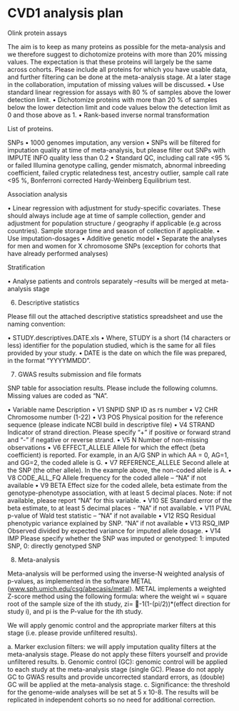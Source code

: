 # CVD1 analysis plan

Olink protein assays

The aim is to keep as many proteins as possible for the meta-analysis and we therefore suggest to dichotomize proteins with more than 20% missing values. The expectation is that these proteins will largely be the same across cohorts. Please include all proteins for which you have usable data, and further filtering can be done at the meta-analysis stage. At a later stage in the collaboration, imputation of missing values will be discussed.
•	Use standard linear regression for assays with 80 % of samples above the lower detection limit. 
•	Dichotomize proteins with more than 20 % of samples below the lower detection limit and code values below the detection limit as 0 and those above as 1. 
•	Rank-based inverse normal transformation

List of proteins. 

SNPs
•	1000 genomes imputation, any version 
•	SNPs will be filtered for imputation quality at time of meta-analysis, but please filter out SNPs with IMPUTE INFO quality less than 0.2
•	Standard QC, including call rate <95 % or failed Illumina genotype calling, gender mismatch, abnormal inbreeding coefficient, failed cryptic relatedness test, ancestry outlier, sample call rate <95 %, Bonferroni corrected Hardy-Weinberg Equilibrium test.

Association analysis

•	Linear regression with adjustment for study-specific covariates. These should always include age at time of sample collection, gender and adjustment for population structure / geography if applicable (e.g across countries). Sample storage time and season of collection if applicable. 
•	Use imputation-dosages
•	Additive genetic model
•	Separate the analyses for men and women for X chromosome SNPs (exception for cohorts that have already performed analyses)

Stratification

•	Analyse patients and controls separately –results will be merged at meta-analysis stage

6.	Descriptive statistics

Please fill out the attached descriptive statistics spreadsheet and use the naming convention: 

•	STUDY.descriptives.DATE.xls
•	Where, STUDY is a short (14 characters or less) identifier for the population studied, which is the same for all files provided by your study.
•	DATE is the date on which the file was prepared, in the format “YYYYMMDD”.

7.	GWAS results submission and file formats

SNP table for association results. Please include the following columns. Missing values are coded as “NA”.

•	Variable name	Description
•	V1	SNPID	SNP ID as rs number
•	V2	CHR	Chromosome number (1-22)
•	V3	POS	Physical position for the reference sequence (please indicate NCBI build in descriptive file)
•	V4	STRAND	Indicator of strand direction. Please specify “+” if positive or forward strand and “-” if negative or reverse strand. 
•	V5	N	Number of non-missing observations
•	V6	EFFECT_ALLELE	Allele for which the effect (beta coefficient) is reported. For example, in an A/G SNP in which AA = 0, AG=1, and GG=2, the coded allele is G.
•	V7	REFERENCE_ALLELE	Second allele at the SNP (the other allele). In the example above, the non-coded allele is A. 
•	V8	CODE_ALL_FQ	Allele frequency for the coded allele – “NA” if not available
•	V9	BETA	Effect size for the coded allele, beta estimate from the genotype-phenotype association, with at least 5 decimal places. Note: if not available, please report “NA” for this variable.
•	V10	SE	Standard error of the beta estimate, to at least 5 decimal places - “NA” if not available. 
•	V11	PVAL	p-value of Wald test statistic – “NA” if not available
•	V12	RSQ	Residual phenotypic variance explained by SNP. “NA” if not available
•	V13	RSQ_IMP	Observed divided by expected variance for imputed allele dosage.
•	V14	IMP	Please specify whether the SNP was imputed or genotyped: 1: imputed SNP, 0: directly genotyped SNP

8.	Meta-analysis

Meta-analysis will be performed using the inverse-N weighted analysis of p-values, as implemented in the software METAL (www.sph.umich.edu/csg/abecasis/metal). METAL implements a weighted Z-score method using the following formula: where the weight wi = square root of the sample size of the ith study, zi= -1(1-(pi/2))*(effect direction for study i), and pi is the P-value for the ith study.  
 
We will apply genomic control and the appropriate marker filters at this stage (i.e. please provide unfiltered results). 

a.	Marker exclusion filters: we will apply imputation quality filters at the meta-analysis stage. Please do not apply these filters yourself and provide unfiltered results. 
b.	Genomic control (GC): genomic control will be applied to each study at the meta-analysis stage (single GC). Please do not apply GC to GWAS results and provide uncorrected standard errors, as (double) GC will be applied at the meta-analysis stage. 
c.	Significance: the threshold for the genome-wide analyses will be set at 5 x 10-8. The results will be replicated in independent cohorts so no need for additional correction.
